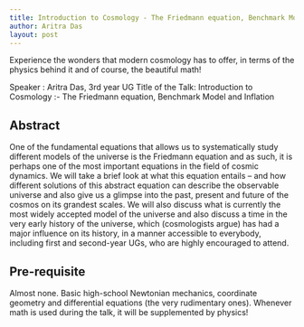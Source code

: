 ```yaml
---
title: Introduction to Cosmology - The Friedmann equation, Benchmark Model and Inflation
author: Aritra Das
layout: post
---
```


Experience the wonders that modern cosmology has to offer, in terms of the physics behind it and of course, the beautiful math!

<!--more-->

Speaker : Aritra Das, 3rd year UG
Title of the Talk: Introduction to Cosmology :- The Friedmann equation, Benchmark Model and Inflation

## Abstract

One of the fundamental equations that allows us to systematically study different models of the universe is the Friedmann equation and as such, it is perhaps one of the most important equations in the field of cosmic dynamics. We will take a brief look at what this equation entails – and how different solutions of this abstract equation can describe the observable universe and also give us a glimpse into the past, present and future of the cosmos on its grandest scales. We will also discuss what is currently the most widely accepted model of the universe and also discuss a time in the very early history of the universe, which (cosmologists argue) has had a major influence on its history, in a manner accessible to everybody, including first and second-year UGs, who are highly encouraged to attend.

## Pre-requisite

Almost none. Basic high-school Newtonian mechanics, coordinate geometry and differential equations (the very rudimentary ones). Whenever math is used during the talk, it will be supplemented by physics!
